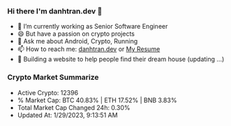 ### Hi there I'm danhtran.dev 👋

- 🔭 I’m currently working as Senior Software Engineer
- 😄 But have a passion on crypto projects
- 💬 Ask me about Android, Crypto, Running 
- 📫 How to reach me: <a href="https://danhtran.dev" target="_blank">danhtran.dev</a> or <a href="Dan-Resume.pdf" target="_blank">My Resume</a>
- 🌱 Building a website to help people find their dream house (updating ...)

### Crypto Market Summarize
- Active Crypto: 12396
- % Market Cap: BTC 40.83% | ETH 17.52% | BNB 3.83%
- Total Market Cap Changed 24h: 0.30%
- Updated At: 1/29/2023, 9:13:51 AM
